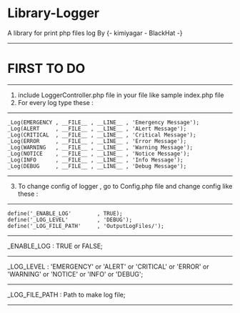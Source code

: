 # Library-Logger
A library for print php files log By {- kimiyagar - BlackHat -}
*******************************************************************************
# FIRST TO DO
*******************************************************************************
1) include LoggerController.php file in your file like sample index.php file<br />
2) For every log type these :<br />
*******************************************************************************
    _Log(EMERGENCY , __FILE__ , __LINE__ , 'Emergency Message');
    _Log(ALERT     , __FILE__ , __LINE__ , 'ALert Message');
    _Log(CRITICAL  , __FILE__ , __LINE__ , 'Critical Message');
    _Log(ERROR     , __FILE__ , __LINE__ , 'Error Message');
    _Log(WARNING   , __FILE__ , __LINE__ , 'Warning Message');
    _Log(NOTICE    , __FILE__ , __LINE__ , 'Notice Message');
    _Log(INFO      , __FILE__ , __LINE__ , 'Info Message');
    _Log(DEBUG     , __FILE__ , __LINE__ , 'Debug Message');
*******************************************************************************
3) To change config of logger , go to Config.php file and change config like these :<br />
*******************************************************************************
	define('_ENABLE_LOG'        , TRUE);
	define('_LOG_LEVEL'         , 'DEBUG');
	define('_LOG_FILE_PATH'     , 'OutputLogFiles/');
*******************************************************************************
_ENABLE_LOG : TRUE or FALSE;
*******************************************************************************
_LOG_LEVEL : 'EMERGENCY' or 'ALERT' or 'CRITICAL' or 'ERROR' or 'WARNING' or 'NOTICE' or 'INFO' or 'DEBUG';
*******************************************************************************
_LOG_FILE_PATH : Path to make log file;
*******************************************************************************
		